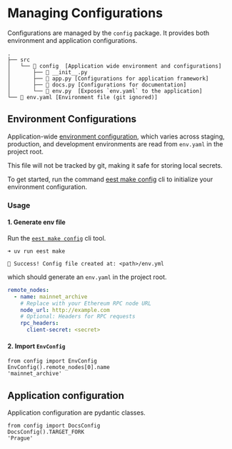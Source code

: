 # Managing Configurations

Configurations are managed by the `config` package. It provides both environment and application configurations.

```console
.
├── src
│   └── 📁 config  [Application wide environment and configurations]
│       ├── 📄 __init__.py
│       ├── 📄 app.py [Configurations for application framework]
│       ├── 📄 docs.py [Configurations for documentation]
│       └── 📄 env.py  [Exposes `env.yaml` to the application]
└── 📄 env.yaml [Environment file (git ignored)]
```

## Environment Configurations

Application-wide [environment configuration](https://www.12factor.net/config), which varies across staging, production, and development environments are read from `env.yaml` in the project root.

This file will not be tracked by git, making it safe for storing local secrets.

To get started, run the command [eest make config](../library/cli/eest.md) cli to initialize your environment configuration.

### Usage

#### 1. Generate env file

Run the [`eest make config`](../library/cli/eest.md) cli tool.

```console
➜ uv run eest make 

🎉 Success! Config file created at: <path>/env.yml
```

which should generate an `env.yaml` in the project root.

```yaml
remote_nodes:
  - name: mainnet_archive
    # Replace with your Ethereum RPC node URL
    node_url: http://example.com
    # Optional: Headers for RPC requests
    rpc_headers:
      client-secret: <secret>
```

#### 2. Import `EnvConfig`

```console
from config import EnvConfig
EnvConfig().remote_nodes[0].name
'mainnet_archive'
```

## Application configuration

Application configuration are pydantic classes.

```console
from config import DocsConfig
DocsConfig().TARGET_FORK
'Prague'
```
